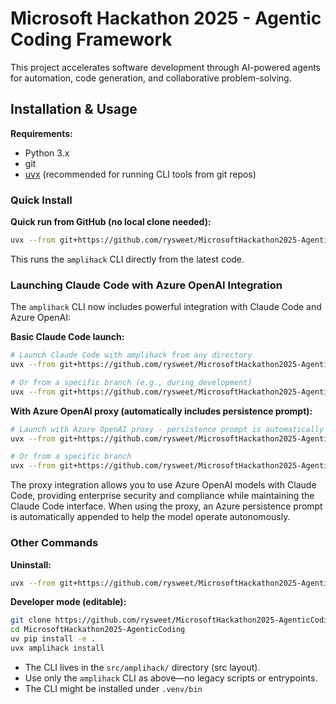 # Microsoft Hackathon 2025 - Agentic Coding Framework

This project accelerates software development through AI-powered agents for
automation, code generation, and collaborative problem-solving.

## Installation & Usage

**Requirements:**

- Python 3.x
- git
- [uvx](https://github.com/astral-sh/uv) (recommended for running CLI tools from
  git repos)

### Quick Install

**Quick run from GitHub (no local clone needed):**

```sh
uvx --from git+https://github.com/rysweet/MicrosoftHackathon2025-AgenticCoding amplihack install
```

This runs the `amplihack` CLI directly from the latest code.

### Launching Claude Code with Azure OpenAI Integration

The `amplihack` CLI now includes powerful integration with Claude Code and Azure
OpenAI:

**Basic Claude Code launch:**

```sh
# Launch Claude Code with amplihack from any directory
uvx --from git+https://github.com/rysweet/MicrosoftHackathon2025-AgenticCoding amplihack launch

# Or from a specific branch (e.g., during development)
uvx --from git+https://github.com/rysweet/MicrosoftHackathon2025-AgenticCoding@feat/amplihack-proxy-launcher amplihack launch
```

**With Azure OpenAI proxy (automatically includes persistence prompt):**

```sh
# Launch with Azure OpenAI proxy - persistence prompt is automatically included
uvx --from git+https://github.com/rysweet/MicrosoftHackathon2025-AgenticCoding amplihack launch --with-proxy-config ./azure.env

# Or from a specific branch
uvx --from git+https://github.com/rysweet/MicrosoftHackathon2025-AgenticCoding@feat/amplihack-proxy-launcher amplihack launch --with-proxy-config ./azure.env
```

The proxy integration allows you to use Azure OpenAI models with Claude Code,
providing enterprise security and compliance while maintaining the Claude Code
interface. When using the proxy, an Azure persistence prompt is automatically
appended to help the model operate autonomously.

### Other Commands

**Uninstall:**

```sh
uvx --from git+https://github.com/rysweet/MicrosoftHackathon2025-AgenticCoding amplihack uninstall
```

**Developer mode (editable):**

```sh
git clone https://github.com/rysweet/MicrosoftHackathon2025-AgenticCoding.git
cd MicrosoftHackathon2025-AgenticCoding
uv pip install -e .
uvx amplihack install
```

- The CLI lives in the `src/amplihack/` directory (src layout).
- Use only the `amplihack` CLI as above—no legacy scripts or entrypoints.
- The CLI might be installed under `.venv/bin`
